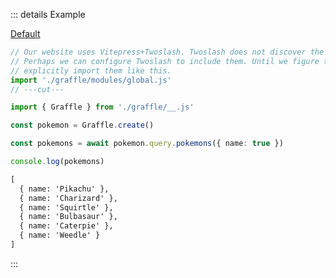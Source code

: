 ::: details Example

<div class="ExampleSnippet">
<a href="../../examples/output/default">Default</a>

<!-- dprint-ignore-start -->
```ts twoslash
// Our website uses Vitepress+Twoslash. Twoslash does not discover the generated Graffle modules.
// Perhaps we can configure Twoslash to include them. Until we figure that out, we have to
// explicitly import them like this.
import './graffle/modules/global.js'
// ---cut---

import { Graffle } from './graffle/__.js'

const pokemon = Graffle.create()

const pokemons = await pokemon.query.pokemons({ name: true })

console.log(pokemons)
```
<!-- dprint-ignore-end -->

<!-- dprint-ignore-start -->
```txt
[
  { name: 'Pikachu' },
  { name: 'Charizard' },
  { name: 'Squirtle' },
  { name: 'Bulbasaur' },
  { name: 'Caterpie' },
  { name: 'Weedle' }
]
```
<!-- dprint-ignore-end -->

</div>
:::
